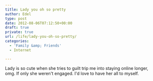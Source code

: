 ```yaml
---
title: Lady you oh so pretty
author: Edel
type: post
date: 2012-08-06T07:12:50+00:00
draft: true
private: true
url: /life/lady-you-oh-so-pretty/
categories:
  - 'Family &amp; Friends'
  - Internet

---
```

Lady is so cute when she tries to guilt trip me into staying online longer, omg. If only she weren't engaged. I'd love to have her all to myself.


